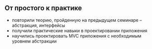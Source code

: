 ## От простого к практике

- повторили теорию, пройденную на предыдущем семинаре – абстракция, интерфейсы
- получили практические навыки в проектировании приложения
- научились проектировать MVC приложения с необходимым уровнем абстракции